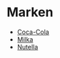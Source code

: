 # Marken

* [Coca-Cola](marken/coca-cola.md)
* [Milka](marken/milka.md)
* [Nutella](marken/nutella.md)
